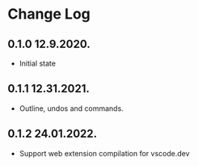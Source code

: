 # Change Log

## 0.1.0 12.9.2020.

- Initial state

## 0.1.1 12.31.2021.

- Outline, undos and commands.

## 0.1.2 24.01.2022.

- Support web extension compilation for vscode.dev